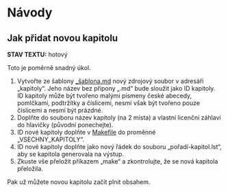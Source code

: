 <!--

Linux Kniha kouzel, dokumentace: Návody
Copyright (c) 2020 Singularis <singularis@volny.cz>

Toto dílo je dílem svobodné kultury; můžete ho šířit a modifikovat pod
podmínkami licence Creative Commons Attribution-ShareAlike 4.0 International
vydané neziskovou organizací Creative Commons. Text licence je přiložený
k tomuto projektu nebo ho můžete najít na webové adrese:

https://creativecommons.org/licenses/by-sa/4.0/

-->

# Návody

## Jak přidat novou kapitolu

**STAV TEXTU:** hotový

Toto je poměrně snadný úkol.

1. Vytvořte ze šablony [\_šablona.md](../kapitoly/_šablona.md) nový zdrojový soubor v adresáři „kapitoly“. Jeho název bez přípony „.md“ bude sloužit jako ID kapitoly. ID kapitoly může být tvořeno malými písmeny české abecedy, pomlčkami, podtržítky a číslicemi, nesmí však být tvořeno pouze číslicemi a nesmí být prázdné.
2. Doplňte do souboru název kapitoly (na 2 místa) a vlastní licenční záhlaví do hlavičky (původní ponechejte).
3. ID nové kapitoly doplňte v [Makefile](../Makefile) do proměnné „VSECHNY\_KAPITOLY“.
4. ID nové kapitoly doplňte jako nový řádek do souboru „pořadí-kapitol.lst“, aby se kapitola generovala na výstup.
5. Zkuste vše přeložit příkazem „make“ a zkontrolujte, že se nová kapitola přeložila.

Pak už můžete novou kapitolu začít plnit obsahem.

<!--
## Jak přidat podporu nového znaku

1. Zjistěte, jak daný znak vysázet v LaTeXu.
2. Ve skriptu [do\_latexu.awk](../skripty/do\_latexu.awk) ve funkci ZpracujZnak() přidejte novou větev přepínače pro obsluhu vámi zvoleného znaku.
3. Pokud daný znak vyžaduje zvláštní zacházení ve formátu HTML, učiňte totéž i ve skriptu [do\_html.awk](../skripty/do\_html.awk), většinu znaků však bude možno do HTML zkopírovat přímo.
4. Do zvláštní kapitoly [\_ukázka](../kapitoly/_ukázka.md) doplňte nový znak do seznamu podporovaných znaků.
5. Pokud kapitola „\_ukázka“ není uvedena v souboru „pořadí-kapitol.lst“, doplňte ji tam.
6. Zkuste přeložit všechny výstupní formáty příkazem „make“ a zkontrolujte překlad kapitoly „Ukázka“, zda v každém výstupním formátu, kromě formátu LOG, obsahuje korektně vysázený nový znak.

Pokud má být nový znak v Markdownu zadávaný HTML entitou nebo jiným nestandardním způsobem,
budete muset navíc navštívit skript [hlavni.awk](../skripty/hlavni.awk)
a doplnit interpretaci nové entity do funkce FormatovatRadek(), případně
i do funkce ZpracujZnaky(), pokud má být entita interpretována v kontextech
nepodporujících formátování jako např. URL adresy.
-->
